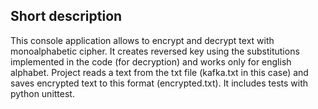<h2>Short description</h2>
<p>This console application allows to encrypt and decrypt text with monoalphabetic cipher. It creates reversed key using the substitutions implemented in the code (for decryption)  and works only for english alphabet. Project reads a text from the txt file (kafka.txt in this case) and saves encrypted text to this format (encrypted.txt). It includes tests with python unittest. </p>
